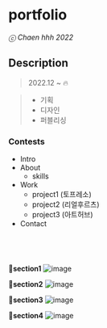 # portfolio

_ⓒ Chaen hhh 2022_

## Description

> 2022.12 ~ 🔥

> - 기획
> - 디자인
> - 퍼블리싱

### Contests

- Intro
- About
  - skills
- Work
  - project1 (토프레소)
  - project2 (리얼후르츠)
  - project3 (아트허브)
- Contact

## <br>

**📌section1**
![image](https://user-images.githubusercontent.com/117888172/210032184-4108466a-73e0-4afd-9929-7e54f0b6b201.png)

**📌section2**
![image](https://user-images.githubusercontent.com/117888172/210032624-a5598e1e-fb2a-4a90-bd9f-7187ddbda385.png)

**📌section3**
![image](https://user-images.githubusercontent.com/117888172/210032954-083d5822-f8c6-4a70-ba2b-df2e87c909a9.png)

**📌section4**
![image](https://user-images.githubusercontent.com/117888172/210032971-c269301e-7110-43d2-b3ed-a1dd5d03f447.png)

<br>
